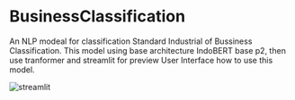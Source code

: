 # BusinessClassification

 An NLP modeal for classification Standard Industrial of Bussiness Classification. This model using base architecture IndoBERT base p2, then use tranformer and streamlit for preview User Interface how to use this model.

 ![streamlit](https://ik.imagekit.io/j8loglunjkf/Screenshot%202023-11-04%20004819_ghg7pVrUT.png?updatedAt=1699030144018)